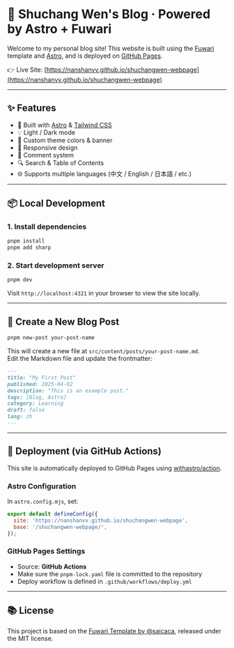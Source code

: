 # 🌸 Shuchang Wen's Blog · Powered by Astro + Fuwari

Welcome to my personal blog site! This website is built using the [Fuwari](https://github.com/saicaca/fuwari) template and [Astro](https://astro.build), and is deployed on [GitHub Pages](https://pages.github.com/).

👉 Live Site: [https://nanshanvv.github.io/shuchangwen-webpage](https://nanshanvv.github.io/shuchangwen-webpage)

---

## ✨ Features

- 🚀 Built with [Astro](https://astro.build/) & [Tailwind CSS](https://tailwindcss.com/)
- 💡 Light / Dark mode
- 🌈 Custom theme colors & banner
- 📱 Responsive design
- 💬 Comment system
- 🔍 Search & Table of Contents
- 🌐 Supports multiple languages (中文 / English / 日本語 / etc.)

---

## 📦 Local Development

### 1. Install dependencies

```bash
pnpm install
pnpm add sharp
```

### 2. Start development server

```bash
pnpm dev
```

Visit `http://localhost:4321` in your browser to view the site locally.

---

## 📝 Create a New Blog Post

```bash
pnpm new-post your-post-name
```

This will create a new file at `src/content/posts/your-post-name.md`.  
Edit the Markdown file and update the frontmatter:

```md
---
title: "My First Post"
published: 2025-04-02
description: "This is an example post."
tags: [Blog, Astro]
category: Learning
draft: false
lang: zh
---
```

---

## 🚀 Deployment (via GitHub Actions)

This site is automatically deployed to GitHub Pages using [withastro/action](https://github.com/withastro/action).

### Astro Configuration

In `astro.config.mjs`, set:

```js
export default defineConfig({
  site: 'https://nanshanvv.github.io/shuchangwen-webpage',
  base: '/shuchangwen-webpage/',
});
```

### GitHub Pages Settings

- Source: **GitHub Actions**
- Make sure the `pnpm-lock.yaml` file is committed to the repository
- Deploy workflow is defined in `.github/workflows/deploy.yml`

---

## 📚 License

This project is based on the [Fuwari Template by @saicaca](https://github.com/saicaca/fuwari), released under the MIT license.
